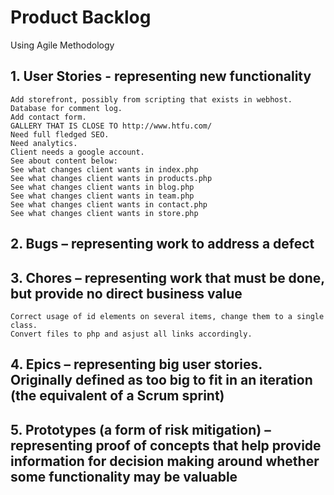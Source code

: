 # Product Backlog
Using Agile Methodology

## 1. User Stories - representing new functionality
	

	Add storefront, possibly from scripting that exists in webhost.
	Database for comment log.
	Add contact form.
    GALLERY THAT IS CLOSE TO http://www.htfu.com/
	Need full fledged SEO.
	Need analytics.
	Client needs a google account.
	See about content below:
	See what changes client wants in index.php
	See what changes client wants in products.php
	See what changes client wants in blog.php
	See what changes client wants in team.php
	See what changes client wants in contact.php
	See what changes client wants in store.php
	
## 2. Bugs – representing work to address a defect

## 3. Chores – representing work that must be done, but provide no direct business value

    Correct usage of id elements on several items, change them to a single class.
    Convert files to php and asjust all links accordingly.

## 4. Epics – representing big user stories. Originally defined as too big to fit in an iteration (the equivalent of a Scrum sprint)

## 5. Prototypes (a form of risk mitigation) – representing proof of concepts that help provide information for decision making around whether some functionality may be valuable

